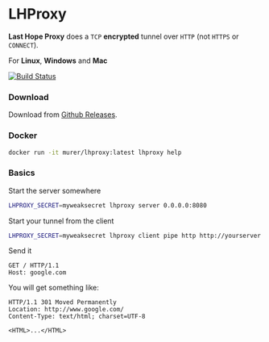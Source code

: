# LHProxy

**Last Hope Proxy** does a ``TCP`` **encrypted** tunnel over ``HTTP`` (not ``HTTPS`` or ``CONNECT``).

For **Linux**, **Windows** and **Mac**

[![Build Status](https://travis-ci.org/murer/lhproxy.svg?branch=master)](https://travis-ci.org/murer/lhproxy)

### Download

Download from <a href="https://github.com/murer/lhproxy/releases">Github Releases</a>.

### Docker

```bash
docker run -it murer/lhproxy:latest lhproxy help
```

### Basics

Start the server somewhere

```bash
LHPROXY_SECRET=myweaksecret lhproxy server 0.0.0.0:8080
```

Start your tunnel from the client

```bash
LHPROXY_SECRET=myweaksecret lhproxy client pipe http http://yourserver:8080 google:80
```

Send it

```http
GET / HTTP/1.1
Host: google.com
```

You will get something like:

```http
HTTP/1.1 301 Moved Permanently
Location: http://www.google.com/
Content-Type: text/html; charset=UTF-8

<HTML>...</HTML>
```
